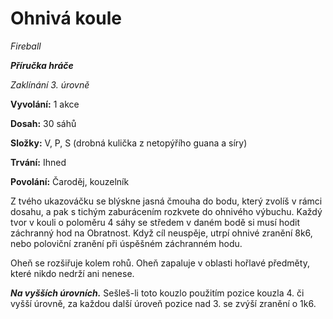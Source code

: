 # Ohnivá koule

*Fireball*

***Příručka hráče***

*Zaklínání 3. úrovně*

**Vyvolání:** 1 akce

**Dosah:** 30 sáhů

**Složky:** V, P, S (drobná kulička z netopýřího guana a síry)

**Trvání:** Ihned

**Povolání:** Čaroděj, kouzelník

Z tvého ukazováčku se blýskne jasná čmouha do bodu, který zvolíš v rámci dosahu, a pak s tichým zaburácením rozkvete do ohnivého výbuchu. Každý tvor v kouli o poloměru 4 sáhy se středem v daném bodě si musí hodit záchranný hod na Obratnost. Když cíl neuspěje, utrpí ohnivé zranění 8k6, nebo poloviční zranění při úspěšném záchranném hodu.

Oheň se rozšiřuje kolem rohů. Oheň zapaluje v oblasti hořlavé předměty, které nikdo nedrží ani nenese.

***Na vyšších úrovních.*** Sešleš-li toto kouzlo použitím pozice kouzla 4. či vyšší úrovně, za každou další úroveň pozice nad 3. se zvýší zranění o 1k6.